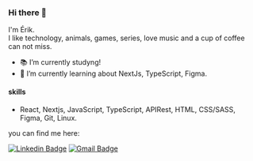 ### Hi there 👋

I'm Érik.  
I like technology, animals, games, series, love music and a cup of coffee can not miss.

- 📚 I’m currently studyng!
- 🌱 I’m currently learning about NextJs, TypeScript, Figma.

#### skills
- React, Nextjs, JavaScript, TypeScript, APIRest, HTML, CSS/SASS, Figma, Git, Linux.

you can find me here:  

[![Linkedin Badge](https://img.shields.io/badge/-Linkedin-blue?style=flat-square&logo=Linkedin&logoColor=white&link=https://www.linkedin.com/in/erik-albuquerque/)](https://www.linkedin.com/in/erik-albuquerque/)
[![Gmail Badge](https://img.shields.io/badge/-Gmail-c14438?style=flat-square&logo=Gmail&logoColor=white&link=mailto:erik.albuquerque.oficial@gmail.com)](mailto:erik.albuquerque.oficial@gmail.com)
